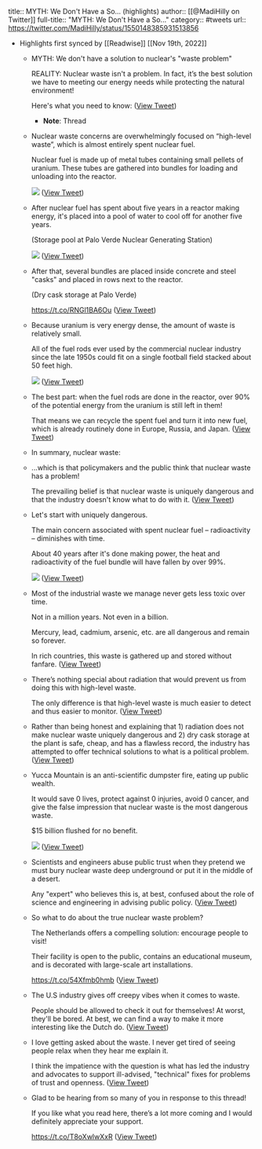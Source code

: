 title:: MYTH: We Don't Have a So... (highlights)
author:: [[@MadiHilly on Twitter]]
full-title:: "MYTH: We Don't Have a So..."
category:: #tweets
url:: https://twitter.com/MadiHilly/status/1550148385931513856

- Highlights first synced by [[Readwise]] [[Nov 19th, 2022]]
	- MYTH: We don't have a solution to nuclear's "waste problem"
	  
	  REALITY: Nuclear waste isn't a problem. In fact, it’s the best solution we have to meeting our energy needs while protecting the natural environment! 
	  
	  Here's what you need to know: ([View Tweet](https://twitter.com/MadiHilly/status/1550148385931513856))
		- **Note**: Thread
	- Nuclear waste concerns are overwhelmingly focused on “high-level waste”, which is almost entirely spent nuclear fuel. 
	  
	  Nuclear fuel is made up of metal tubes containing small pellets of uranium. These tubes are gathered into bundles for loading and unloading into the reactor. 
	  
	  ![](https://pbs.twimg.com/media/FYMwpKxWQAET_rM.jpg) ([View Tweet](https://twitter.com/MadiHilly/status/1550148393942634496))
	- After nuclear fuel has spent about five years in a reactor making energy, it's placed into a pool of water to cool off for another five years.
	  
	  (Storage pool at Palo Verde Nuclear Generating Station) 
	  
	  ![](https://pbs.twimg.com/media/FYM02AjX0AMuBsW.jpg) ([View Tweet](https://twitter.com/MadiHilly/status/1550148401907507200))
	- After that, several bundles are placed inside concrete and steel "casks" and placed in rows next to the reactor.
	  
	  (Dry cask storage at Palo Verde)
	  
	  https://t.co/RNGl1BA6Ou ([View Tweet](https://twitter.com/MadiHilly/status/1550148404159864833))
	- Because uranium is very energy dense, the amount of waste is relatively small. 
	  
	  All of the fuel rods ever used by the commercial nuclear industry since the late 1950s could fit on a single football field stacked about 50 feet high. 
	  
	  ![](https://pbs.twimg.com/media/FYM7dy9X0AITDJd.png) ([View Tweet](https://twitter.com/MadiHilly/status/1550148408060649474))
	- The best part: when the fuel rods are done in the reactor, over 90% of the potential energy from the uranium is still left in them! 
	  
	  That means we can recycle the spent fuel and turn it into new fuel, which is already routinely done in Europe, Russia, and Japan. ([View Tweet](https://twitter.com/MadiHilly/status/1550148410338050048))
	- In summary, nuclear waste:
	- ...which is that policymakers and the public think that nuclear waste has a problem! 
	  
	  The prevailing belief is that nuclear waste is uniquely dangerous and that the industry doesn't know what to do with it. ([View Tweet](https://twitter.com/MadiHilly/status/1550148413504819202))
	- Let's start with uniquely dangerous. 
	  
	  The main concern associated with spent nuclear fuel – radioactivity – diminishes with time.
	  
	  About 40 years after it's done making power, the heat and radioactivity of the fuel bundle will have fallen by over 99%. 
	  
	  ![](https://pbs.twimg.com/media/FYM0akjXgA4EzXa.png) ([View Tweet](https://twitter.com/MadiHilly/status/1550148416881180674))
	- Most of the industrial waste we manage never gets less toxic over time. 
	  
	  Not in a million years. Not even in a billion. 
	  
	  Mercury, lead, cadmium, arsenic, etc. are all dangerous and remain so forever. 
	  
	  In rich countries, this waste is gathered up and stored without fanfare. ([View Tweet](https://twitter.com/MadiHilly/status/1550148418881945601))
	- There’s nothing special about radiation that would prevent us from doing this with high-level waste. 
	  
	  The only difference is that high-level waste is much easier to detect and thus easier to monitor. ([View Tweet](https://twitter.com/MadiHilly/status/1550148420475781120))
	- Rather than being honest and explaining that 1) radiation does not make nuclear waste uniquely dangerous and 2) dry cask storage at the plant is safe, cheap, and has a flawless record, the industry has attempted to offer technical solutions to what is a political problem. ([View Tweet](https://twitter.com/MadiHilly/status/1550148422052749312))
	- Yucca Mountain is an anti-scientific dumpster fire, eating up public wealth.
	  
	  It would save 0 lives, protect against 0 injuries, avoid 0 cancer, and give the false impression that nuclear waste is the most dangerous waste. 
	  
	  $15 billion flushed for no benefit. 
	  
	  ![](https://pbs.twimg.com/media/FYM5MbFXgAEzAp7.jpg) ([View Tweet](https://twitter.com/MadiHilly/status/1550148427027288070))
	- Scientists and engineers abuse public trust when they pretend we must bury nuclear waste deep underground or put it in the middle of a desert.
	  
	  Any "expert" who believes this is, at best, confused about the role of science and engineering in advising public policy. ([View Tweet](https://twitter.com/MadiHilly/status/1550148429229211649))
	- So what to do about the true nuclear waste problem? 
	  
	  The Netherlands offers a compelling solution: encourage people to visit! 
	  
	  Their facility is open to the public, contains an educational museum, and is decorated with large-scale art installations.
	  
	  https://t.co/54Xfmb0hmb ([View Tweet](https://twitter.com/MadiHilly/status/1550148431959965696))
	- The U.S industry gives off creepy vibes when it comes to waste. 
	  
	  People should be allowed to check it out for themselves! At worst, they'll be bored. At best, we can find a way to make it more interesting like the Dutch do. ([View Tweet](https://twitter.com/MadiHilly/status/1550148433926922242))
	- I love getting asked about the waste. I never get tired of seeing people relax when they hear me explain it. 
	  
	  I think the impatience with the question is what has led the industry and advocates to support ill-advised, "technical" fixes for problems of trust and openness. ([View Tweet](https://twitter.com/MadiHilly/status/1550148435705303043))
	- Glad to be hearing from so many of you in response to this thread!
	  
	  If you like what you read here, there’s a lot more coming and I would definitely appreciate your support.
	  
	  https://t.co/T8oXwlwXxR ([View Tweet](https://twitter.com/MadiHilly/status/1550205711535202305))
